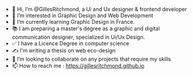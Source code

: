 - 👋 Hi, I’m @GillesRitchmond, a Ui and Ux designer & frontend developer
- 👀 I’m interested in Graphic Design and Web Development
- 🌱 I’m currently learning Graphic Design in France.
- 📚 I am preparing a master's degree as a graphic and digital communication designer, specialized in Ui/Ux Design.
- ✅ I have a Licence Degree in computer science
- ✍ I'm writing a thesis on web eco-design
- 💞️ I’m looking to collaborate on any projects that require my skills
- 📫 How to reach me : https://gillesritchmond.github.io

<!---
GillesRitchmond/GillesRitchmond is a ✨ special ✨ repository because its `README.md` (this file) appears on your GitHub profile.
You can click the Preview link to take a look at your changes.
--->
